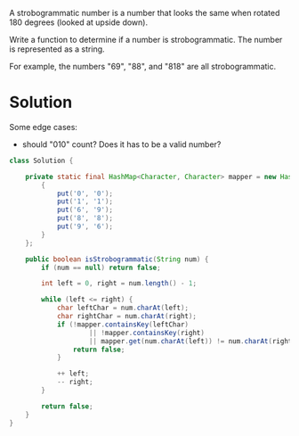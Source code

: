 A strobogrammatic number is a number that looks the same when rotated 180 degrees (looked at upside down).

Write a function to determine if a number is strobogrammatic. The number is represented as a string.

For example, the numbers "69", "88", and "818" are all strobogrammatic.

# Solution

Some edge cases:

* should "010" count? Does it has to be a valid number?

```java
class Solution {

    private static final HashMap<Character, Character> mapper = new HashMap<>(){
        {
            put('0', '0');
            put('1', '1');
            put('6', '9');
            put('8', '8');
            put('9', '6');
        }
    };

    public boolean isStrobogrammatic(String num) {
        if (num == null) return false;

        int left = 0, right = num.length() - 1;

        while (left <= right) {
            char leftChar = num.charAt(left);
            char rightChar = num.charAt(right);
            if (!mapper.containsKey(leftChar)
                    || !mapper.containsKey(right)
                    || mapper.get(num.charAt(left)) != num.charAt(right)) {
                return false;
            }

            ++ left;
            -- right;
        }

        return false;
    }
}
```
